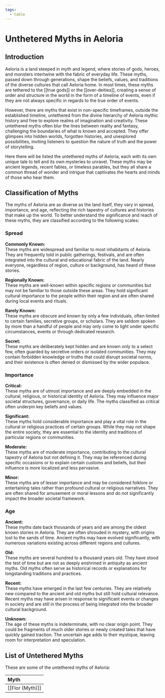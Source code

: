 ```yaml
---
tags:
  - table
---
```

# Unthetered Myths in Aeloria

## Introduction

Aeloria is a land steeped in myth and legend, where stories of gods, heroes, and monsters intertwine with the fabric of everyday life. These myths, passed down through generations, shape the beliefs, values, and traditions of the diverse cultures that call Aeloria home. In most times, these myths are tethered to the [[true gods]] or the [[over-deities]], creating a sense of order and structure in the world in the form of a timeline of events, even if they are not always specific in regards to the true order of events.

However, there are myths that exist in non-specific timeframes, outside the established timeline, untethered from the divine hierarchy of Aeloria mythic history and free to explore realms of imagination and creativity. These untethered myths often blur the lines between reality and fantasy, challenging the boundaries of what is known and accepted. They offer glimpses into hidden worlds, forgotten histories, and unexplored possibilities, inviting listeners to question the nature of truth and the power of storytelling.

Here there will be listed the untethered myths of Aeloria, each with its own unique tale to tell and its own mysteries to unravel. These myths may be ancient legends, recent fables, or timeless parables, but they all share a common thread of wonder and intrigue that captivates the hearts and minds of those who hear them.

## Classification of Myths

The myths of Aeloria are as diverse as the land itself, they vary in spread, importance, and age, reflecting the rich tapestry of cultures and histories that make up the world. To better understand the significance and reach of these myths, they are classified according to the following scales:

### Spread

**Commonly Known:**  
These myths are widespread and familiar to most inhabitants of Aeloria. They are frequently told in public gatherings, festivals, and are often integrated into the cultural and educational fabric of the land. Nearly everyone, regardless of region, culture or background, has heard of these stories.

**Regionally Known:**  
These myths are well-known within specific regions or communities but may not be familiar to those outside these areas. They hold significant cultural importance to the people within their region and are often shared during local events and rituals.

**Rarely Known:**  
These myths are obscure and known by only a few individuals, often limited to certain families, secretive groups, or scholars. They are seldom spoken by more than a handful of people and may only come to light under specific circumstances, events or through dedicated research.

**Secret:**  
These myths are deliberately kept hidden and are known only to a select few, often guarded by secretive orders or isolated communities. They may contain forbidden knowledge or truths that could disrupt societal norms, and their existence is often denied or dismissed by the wider populace.

### Importance

**Critical:**  
These myths are of utmost importance and are deeply embedded in the cultural, religious, or historical identity of Aeloria. They may influence major societal structures, governance, or daily life. The myths classified as critical often underpin key beliefs and values.

**Significant:**  
These myths hold considerable importance and play a vital role in the cultural or religious practices of certain groups. While they may not shape the entire society, they are essential to the identity and traditions of particular regions or communities.

**Moderate:**  
These myths are of moderate importance, contributing to the cultural tapestry of Aeloria but not defining it. They may be referenced during specific occasions or to explain certain customs and beliefs, but their influence is more localized and less pervasive.

**Minor:**  
These myths are of lesser importance and may be considered folklore or entertaining tales rather than profound cultural or religious narratives. They are often shared for amusement or moral lessons and do not significantly impact the broader societal framework.

### Age

**Ancient:**  
These myths date back thousands of years and are among the oldest known stories in Aeloria. They are often shrouded in mystery, with origins lost to the sands of time. Ancient myths may have evolved significantly, with numerous variations existing across different regions and cultures.

**Old:**  
These myths are several hundred to a thousand years old. They have stood the test of time but are not as deeply enshrined in antiquity as ancient myths. Old myths often serve as historical records or explanations for longstanding traditions and practices.

**Recent:**  
These myths have emerged in the last few centuries. They are relatively new compared to the ancient and old myths but still hold cultural relevance. Recent myths may have arisen in response to significant events or changes in society and are still in the process of being integrated into the broader cultural background.

**Unknown:**  
The age of these myths is indeterminate, with no clear origin point. They could be fragments of much older stories or newly created tales that have quickly gained traction. The uncertain age adds to their mystique, leaving room for interpretation and speculation.


## List of Untethered Myths

These are some of the untethered myths of Aeloria:

| Myth            |
| :-------------- |
| [[Flor (Myth)]] |
